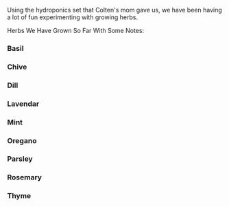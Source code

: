 Using the hydroponics set that Colten's mom gave us, we have been having a lot of fun experimenting with growing herbs.

Herbs We Have Grown So Far With Some Notes: 

### Basil
### Chive
### Dill
### Lavendar
### Mint
### Oregano
### Parsley
### Rosemary
### Thyme
